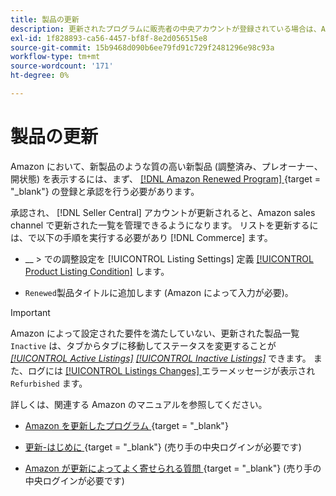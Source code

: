 ```yaml
---
title: 製品の更新
description: 更新されたプログラムに販売者の中央アカウントが登録されている場合は、Amazon Sales Channel で更新された一覧を管理できます。
exl-id: 1f828893-ca56-4457-bf8f-8e2d056515e8
source-git-commit: 15b9468d090b6ee79fd91c729f2481296e98c93a
workflow-type: tm+mt
source-wordcount: '171'
ht-degree: 0%

---
```


# 製品の更新

Amazon において、新製品のような質の高い新製品 (調整済み、プレオーナー、開状態) を表示するには、まず、 [[!DNL Amazon Renewed Program] ](https://sell.amazon.com/programs/renewed.html) {target = &quot;_blank&quot;} の登録と承認を行う必要があります。

承認され、 [!DNL Seller Central] アカウントが更新されると、Amazon sales channel で更新された一覧を管理できるようになります。 リストを更新するには、で以下の手順を実行する必要があり [!DNL Commerce] ます。

- __ > での調整設定を [!UICONTROL Listing Settings] 定義 [[!UICONTROL Product Listing Condition]](./product-listing-condition.md) します。

- `Renewed`製品タイトルに追加します (Amazon によって入力が必要)。

>[!IMPORTANT]
>
>Amazon によって設定された要件を満たしていない、更新された製品一覧 `Inactive` は、タブからタブに移動してステータスを変更することが *[[!UICONTROL Active Listings]](./active-listings.md)* *[[!UICONTROL Inactive Listings]](./inactive-listings.md)* できます。 また、ログには [[!UICONTROL Listings Changes] ](./listing-changes-log.md) エラーメッセージが表示され `Refurbished` ます。

詳しくは、関連する Amazon のマニュアルを参照してください。

- [Amazon を更新したプログラム ](https://sell.amazon.com/programs/renewed.html) {target = &quot;_blank&quot;}

- [更新-はじめに ](https://sellercentral.amazon.com/gp/help/help.html/?itemID=201648580) {target = &quot;_blank&quot;} (売り手の中央ログインが必要です)

- [Amazon が更新によってよく寄せられる質問 ](https://sellercentral.amazon.com/gp/help/help.html?itemID=202190060) {target = &quot;_blank&quot;} (売り手の中央ログインが必要です)
